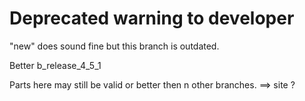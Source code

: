 
# Deprecated warning to developer

"new" does sound fine but this branch is outdated.

Better b_release_4_5_1

Parts here may still be valid or better then n other branches. ==> site ?

